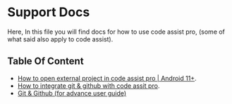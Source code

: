 # Support Docs

Here, In this file you will find docs for how to use code assist pro, (some of what said also apply to code assist).

## Table Of Content

- [How to open external project in code assist pro | Android 11+](external-project.md).
- [How to integrate git & github with code assit pro](git-github-integration.md).
- [Git & Github (for advance user guide)](best-git-codeassist.md)
